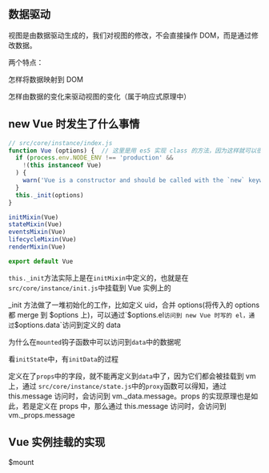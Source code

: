## 数据驱动

视图是由数据驱动生成的，我们对视图的修改，不会直接操作 DOM，而是通过修改数据。



两个特点：

怎样将数据映射到 DOM

怎样由数据的变化来驱动视图的变化（属于响应式原理中）



## new Vue 时发生了什么事情

```js
// src/core/instance/index.js
function Vue (options) {  // 这里是用 es5 实现 class 的方法，因为这样就可以很方便的往 vue 原型上挂载很多方法，并且把这些方法去拆分到不同的文件下。vue 是用函数实现的一个类，类上挂载了很多原型的方法
  if (process.env.NODE_ENV !== 'production' &&
    !(this instanceof Vue)
  ) {
    warn('Vue is a constructor and should be called with the `new` keyword')
  }
  this._init(options)
}

initMixin(Vue)
stateMixin(Vue)
eventsMixin(Vue)
lifecycleMixin(Vue)
renderMixin(Vue)

export default Vue
```

`this._init`方法实际上是在`initMixin`中定义的，也就是在`src/core/instance/init.js`中挂载到 Vue 实例上的



\_init 方法做了一堆初始化的工作，比如定义 uid，合并 options(将传入的 options 都 merge 到 $options 上)，可以通过`$options.el`访问到 new Vue 时写的 el，通过`$options.data`访问到定义的 data



为什么在`mounted`钩子函数中可以访问到`data`中的数据呢

看`initState`中，有`initData`的过程



定义在了`props`中的字段，就不能再定义到`data`中了，因为它们都会被挂载到 vm 上，通过 `src/core/instance/state.js`中的`proxy`函数可以得知，通过 this.message 访问时，会访问到 vm.\_data.message。props 的实现原理也是如此，若是定义在 props 中，那么通过 this.message 访问时，会访问到 vm.\_props.message



## Vue 实例挂载的实现

$mount



